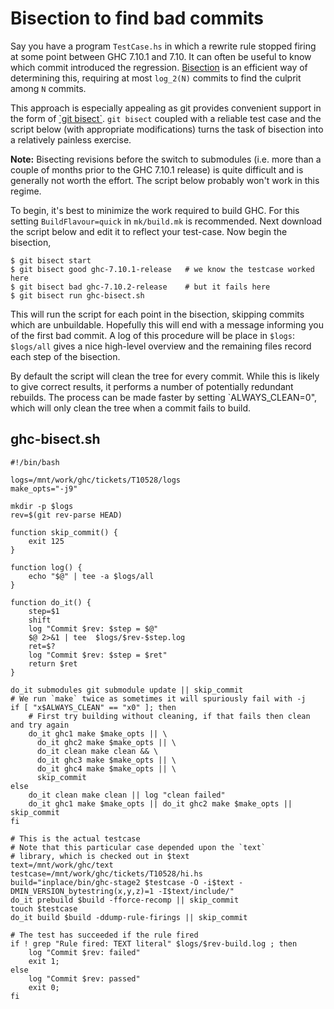 # Bisection to find bad commits



Say you have a program `TestCase.hs` in which a rewrite rule stopped firing at some point between GHC 7.10.1 and 7.10. It can often be useful to know which commit introduced the regression. [
Bisection](https://en.wikipedia.org/wiki/Bisection_%28software_engineering%29) is an efficient way of determining this, requiring at most `log_2(N)` commits to find the culprit among `N` commits.



This approach is especially appealing as git provides convenient support in the form of [
\`git bisect\`](https://www.kernel.org/pub/software/scm/git/docs/git-bisect.html). `git bisect` coupled with a reliable test case and the script below (with appropriate modifications) turns the task of bisection into a relatively painless exercise.



**Note:** Bisecting revisions before the switch to submodules (i.e. more than a couple of months prior to the GHC 7.10.1 release) is quite difficult and is generally not worth the effort. The script below probably won't work in this regime.



To begin, it's best to minimize the work required to build GHC. For this setting `BuildFlavour=quick` in `mk/build.mk` is recommended. Next download the script below and edit it to reflect your test-case. Now begin the bisection,


```
$ git bisect start
$ git bisect good ghc-7.10.1-release   # we know the testcase worked here
$ git bisect bad ghc-7.10.2-release    # but it fails here
$ git bisect run ghc-bisect.sh
```


This will run the script for each point in the bisection, skipping commits which are unbuildable. Hopefully this will end with a message informing you of the first bad commit. A log of this procedure will be place in `$logs`: `$logs/all` gives a nice high-level overview and the remaining files record each step of the bisection.



By default the script will clean the tree for every commit. While this is likely to give correct results, it performs a number of potentially redundant rebuilds. The process can be made faster by setting \`ALWAYS\_CLEAN=0", which will only clean the tree when a commit fails to build.


## ghc-bisect.sh


```
#!/bin/bash

logs=/mnt/work/ghc/tickets/T10528/logs
make_opts="-j9"

mkdir -p $logs
rev=$(git rev-parse HEAD)

function skip_commit() {
    exit 125
}

function log() {
    echo "$@" | tee -a $logs/all
}

function do_it() {
    step=$1
    shift
    log "Commit $rev: $step = $@"
    $@ 2>&1 | tee  $logs/$rev-$step.log
    ret=$?
    log "Commit $rev: $step = $ret"
    return $ret
}

do_it submodules git submodule update || skip_commit
# We run `make` twice as sometimes it will spuriously fail with -j
if [ "x$ALWAYS_CLEAN" == "x0" ]; then
    # First try building without cleaning, if that fails then clean and try again
    do_it ghc1 make $make_opts || \
      do_it ghc2 make $make_opts || \
      do_it clean make clean && \
      do_it ghc3 make $make_opts || \
      do_it ghc4 make $make_opts || \
      skip_commit
else
    do_it clean make clean || log "clean failed"
    do_it ghc1 make $make_opts || do_it ghc2 make $make_opts || skip_commit
fi

# This is the actual testcase
# Note that this particular case depended upon the `text`
# library, which is checked out in $text
text=/mnt/work/ghc/text
testcase=/mnt/work/ghc/tickets/T10528/hi.hs
build="inplace/bin/ghc-stage2 $testcase -O -i$text -DMIN_VERSION_bytestring(x,y,z)=1 -I$text/include/"
do_it prebuild $build -fforce-recomp || skip_commit
touch $testcase
do_it build $build -ddump-rule-firings || skip_commit

# The test has succeeded if the rule fired 
if ! grep "Rule fired: TEXT literal" $logs/$rev-build.log ; then
    log "Commit $rev: failed"
    exit 1;
else
    log "Commit $rev: passed"
    exit 0;
fi
```